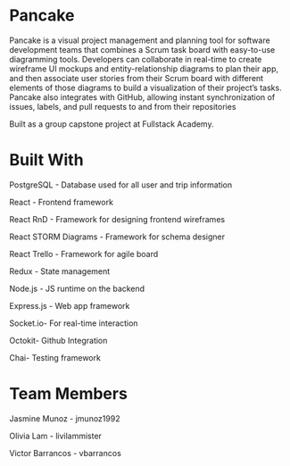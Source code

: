 # Pancake
Pancake is a visual project management and planning tool for software development teams that combines a Scrum task board with easy-to-use diagramming tools. Developers can collaborate in real-time to create wireframe UI mockups and entity-relationship diagrams to plan their app, and then associate user stories from their Scrum board with different elements of those diagrams to build a visualization of their project’s tasks. Pancake also integrates with GitHub, allowing instant synchronization of issues, labels, and pull requests to and from their repositories

Built as a group capstone project at Fullstack Academy.

# Built With
PostgreSQL - Database used for all user and trip information

React - Frontend framework

React RnD - Framework for designing frontend wireframes

React STORM Diagrams - Framework for schema designer

React Trello - Framework for agile board

Redux - State management

Node.js - JS runtime on the backend

Express.js - Web app framework

Socket.io- For real-time interaction

Octokit- Github Integration

Chai- Testing framework

# Team Members
Jasmine Munoz - jmunoz1992

Olivia Lam - livilammister

Victor Barrancos - vbarrancos

